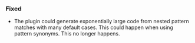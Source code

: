 ### Fixed

- The plugin could generate exponentially large code from nested pattern matches with many default cases. 
  This could happen when using pattern synonyms. This no longer happens.

